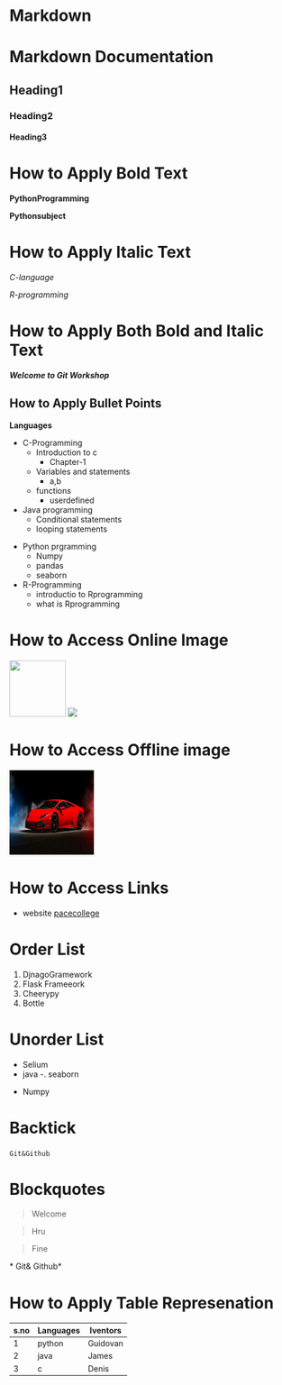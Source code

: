 # Markdown


# Markdown Documentation

## Heading1

### Heading2

#### Heading3

# How to Apply Bold Text

**PythonProgramming**

__Pythonsubject__

# How to Apply Italic Text

*C-language*

_R-programming_

# How to Apply Both Bold and Italic Text

***Welcome to Git Workshop***

## How to Apply Bullet Points

**Languages**

+ C-Programming
  + Introduction to c
    * Chapter-1
  + Variables and statements
    * a,b
  + functions
    * userdefined
+ Java programming
  + Conditional statements
  + looping statements
- Python prgramming
  - Numpy
  - pandas
  - seaborn
- R-Programming
  - introductio to Rprogramming
  - what is Rprogramming


# How to Access Online Image

<img src="https://dl.fujifilm-x.com/global/products/cameras/x-t3/sample-images/ff_x_t3_002.JPG" height=100px width=100px>
<img src="https://cdn.pixabay.com/photo/2018/08/03/04/36/love-3581038_960_720.jpg">


# How to Access Offline image

<img src="https://raw.githubusercontent.com/katikalaanilkumar5h0/markdown/main/wp2707538.jpg" height=150px width=150px>

# How to Access Links

+ website [pacecollege](https://pace.ac.in)

# Order List

1. DjnagoGramework
2. Flask Frameeork
10. Cheerypy
100. Bottle

# Unorder List

+ Selium
+  java
-. seaborn
* Numpy

# Backtick

`Git&Github`

# Blockquotes

> Welcome

> Hru

> Fine

\* Git& Github\*

# How to Apply Table Represenation

| s.no | Languages | Iventors |
|------|-----------|----------|
| 1    | python    | Guidovan |
| 2    | java      | James    |
| 3    | c         | Denis    |





